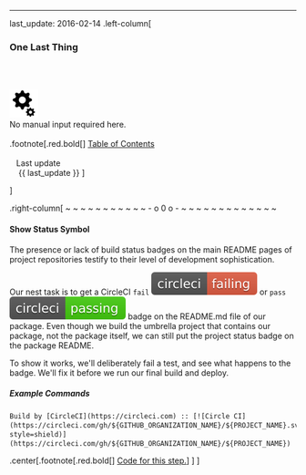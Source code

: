 ---
last_update: 2016-02-14
 .left-column[
  ### One Last Thing
  <br /><br /><div class='input_type_indicator'><img src='./fragments/loader.png' /><br />No manual input required here.</div><br />
.footnote[.red.bold[] [
Table of Contents](./toc.html)
<br />
<br />&nbsp; &nbsp;Last update
<br />&nbsp; &nbsp; {{ last_update  }}
]
<!-- H -->]
.right-column[
~ ~ ~ ~ ~ ~ ~ ~ ~ ~ ~ - o 0 o - ~ ~ ~ ~ ~ ~ ~ ~ ~ ~ ~ ~ ~

#### Show Status Symbol

The presence or lack of build status badges on the main README pages of project repositories testify to their level of development sophistication.

Our nest task is to get a CircleCI ```fail``` <img src='./fragments/failing.svg' /> or ```pass``` <img src='./fragments/passing.svg' /> badge on the README.md file of our package.  Even though we build the umbrella project that contains our package, not the package itself, we can still put the project status badge on the package README.

To show it works, we'll deliberately fail a test, and see what happens to the badge.  We'll fix it before we run our final build and deploy.

##### Example Commands
```http
Build by [CircleCI](https://circleci.com) :: [![Circle CI](https://circleci.com/gh/${GITHUB_ORGANIZATION_NAME}/${PROJECT_NAME}.svg?style=shield)](https://circleci.com/gh/${GITHUB_ORGANIZATION_NAME}/${PROJECT_NAME})
```


<!-- B -->
.center[.footnote[.red.bold[] <a href="https://github.com/martinhbramwell/Meteor-CI-Tutorial/blob/master/Tutorial10_AutomatedDeployment/AutomatedDeployment_functions.sh#L490" target="_blank">Code for this step.</a>] ]
]
